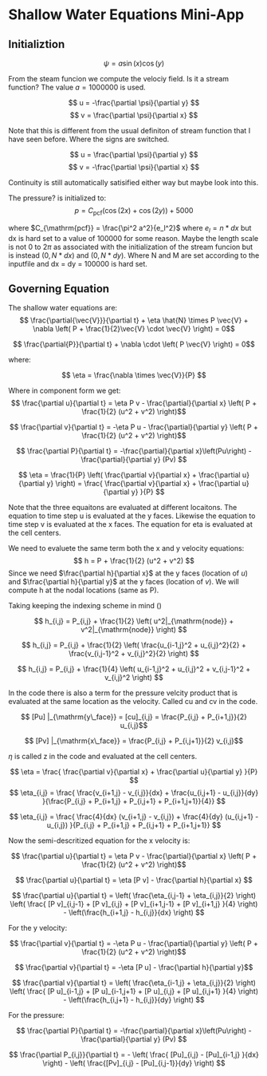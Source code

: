 # Shallow Water Equations Mini-App


## Initializtion

$$ \psi = a \sin(x) \cos(y) $$

From the steam funcion we compute the velociy field. Is it a stream function? The value $a = 1000000$ is used.

$$ u = -\frac{\partial \psi}{\partial y} $$
$$ v = \frac{\partial \psi}{\partial x} $$

Note that this is different from the usual definiton of stream function that I have seen before. Where the signs are switched.

$$ u = \frac{\partial \psi}{\partial y} $$
$$ v = -\frac{\partial \psi}{\partial x} $$

Continuity is still automatically satisified either way but maybe look into this.

The pressure? is initialized to:
$$ p = C_{\mathrm{pcf}}( \cos(2 x) + \cos(2 y) ) + 5000 $$

where $C_{\mathrm{pcf}} = \frac{\pi^2 a^2}{e_l^2}$ where $e_l = n * dx$ but dx is hard set to a value of 100000 for some reason. Maybe the length scale is not 0 to $2\pi$ as associated with the initialization of the stream funcion but is instead $(0, N*dx)$ and $(0, N*dy)$. Where N and M are set according to the inputfile and dx = dy = 100000 is hard set.


## Governing Equation
The shallow water equations are:
$$ \frac{\partial{\vec{V}}}{\partial t} + \eta \hat{N} \times P \vec{V} + \nabla \left( P + \frac{1}{2}\vec{V} \cdot \vec{V} \right) = 0$$

$$ \frac{\partial{P}}{\partial t} + \nabla \cdot \left( P \vec{V} \right) = 0$$

where:

$$ \eta = \frac{\nabla \times \vec{V}}{P} $$

Where in component form we get:
$$ \frac{\partial u}{\partial t} = \eta P v - \frac{\partial}{\partial x} \left( P + \frac{1}{2} (u^2 + v^2) \right)$$

$$ \frac{\partial v}{\partial t} = -\eta P u - \frac{\partial}{\partial y} \left( P + \frac{1}{2} (u^2 + v^2) \right)$$

$$ \frac{\partial P}{\partial t} = -\frac{\partial}{\partial x}\left(Pu\right) - \frac{\partial}{\partial y} (Pv) $$ 

$$ \eta = \frac{1}{P} \left( \frac{\partial v}{\partial x} + \frac{\partial u}{\partial y} \right) = \frac{ \frac{\partial v}{\partial x} + \frac{\partial u}{\partial y} }{P} $$

Note that the three equaitons are evaluated at different locaitons. The equation to time step u is evaluated at the y faces. Likewise the equation to time step v is evaluated at the x faces. The equation for eta is evaluated at the cell centers.

We need to evaluete the same term both the x and y velocity equations:
$$ h = P + \frac{1}{2} (u^2 + v^2) $$
Since we need $\frac{\partial h}{\partial x}$ at the y faces (location of $u$) and $\frac{\partial h}{\partial y}$ at the y faces (location of $v$). We will compute h at the nodal locations (same as P).

Taking keeping the indexing scheme in mind ()

$$ h_{i,j} = P_{i,j} + \frac{1}{2} \left( u^2|_{\mathrm{node}} + v^2|_{\mathrm{node}} \right) $$

$$ h_{i,j} = P_{i,j} + \frac{1}{2} \left( \frac{u_{i-1,j}^2 + u_{i,j}^2}{2} + \frac{v_{i,j-1}^2 + v_{i,j}^2}{2} \right) $$

$$ h_{i,j} = P_{i,j} + \frac{1}{4} \left( u_{i-1,j}^2 + u_{i,j}^2 + v_{i,j-1}^2 + v_{i,j}^2 \right) $$

In the code there is also a term for the pressure velcity product that is evaluated at the same location as the velocity. Called cu and cv in the code.

$$ [Pu] |_{\mathrm{y\_face}}  = [cu]_{i,j} = \frac{P_{i,j} + P_{i+1,j}}{2} u_{i,j}$$

$$ [Pv] |_{\mathrm{x\_face}} = \frac{P_{i,j} + P_{i,j+1}}{2} v_{i,j}$$

$\eta$ is called z in the code and evaluated at the cell centers. 

$$ \eta = \frac{ \frac{\partial v}{\partial x} + \frac{\partial u}{\partial y} }{P} $$
$$ \eta_{i,j} = \frac{ \frac{v_{i+1,j} - v_{i,j}}{dx} + \frac{u_{i,j+1} - u_{i,j}}{dy} }{\frac{P_{i,j} + P_{i+1,j} + P_{i,j+1} + P_{i+1,j+1}}{4}} $$

$$ \eta_{i,j} = \frac{ \frac{4}{dx} (v_{i+1,j} - v_{i,j}) + \frac{4}{dy} (u_{i,j+1} - u_{i,j}) }{P_{i,j} + P_{i+1,j} + P_{i,j+1} + P_{i+1,j+1}} $$

Now the semi-descritized equation for the x velocity is:

$$ \frac{\partial u}{\partial t} = \eta P v - \frac{\partial}{\partial x} \left( P + \frac{1}{2} (u^2 + v^2) \right)$$

$$ \frac{\partial u}{\partial t} = \eta [P v] - \frac{\partial h}{\partial x} $$

$$ \frac{\partial u}{\partial t} = \left( \frac{\eta_{i,j-1} + \eta_{i,j}}{2} \right) \left( \frac{ [P v]_{i,j-1} + [P v]_{i,j} + [P v]_{i+1,j-1} + [P v]_{i+1,j} }{4} \right) - \left(\frac{h_{i+1,j} - h_{i,j}}{dx} \right)  $$

For the y velocity: 

$$ \frac{\partial v}{\partial t} = -\eta P u - \frac{\partial}{\partial y} \left( P + \frac{1}{2} (u^2 + v^2) \right)$$


$$ \frac{\partial v}{\partial t} = -\eta [P u] - \frac{\partial h}{\partial y}$$

$$ \frac{\partial v}{\partial t} = \left( \frac{\eta_{i-1,j} + \eta_{i,j}}{2} \right) \left( \frac{ [P u]_{i-1,j} + [P u]_{i-1,j+1} + [P u]_{i,j} + [P u]_{i,j+1} }{4} \right) - \left(\frac{h_{i,j+1} - h_{i,j}}{dy} \right)  $$

For the pressure:

$$ \frac{\partial P}{\partial t} = -\frac{\partial}{\partial x}\left(Pu\right) - \frac{\partial}{\partial y} (Pv) $$ 

$$ \frac{\partial P_{i,j}}{\partial t} = - \left( \frac{ [Pu]_{i,j} - [Pu]_{i-1,j} }{dx} \right) - \left(  \frac{[Pv]_{i,j} - [Pu]_{i,j-1}}{dy} \right) $$